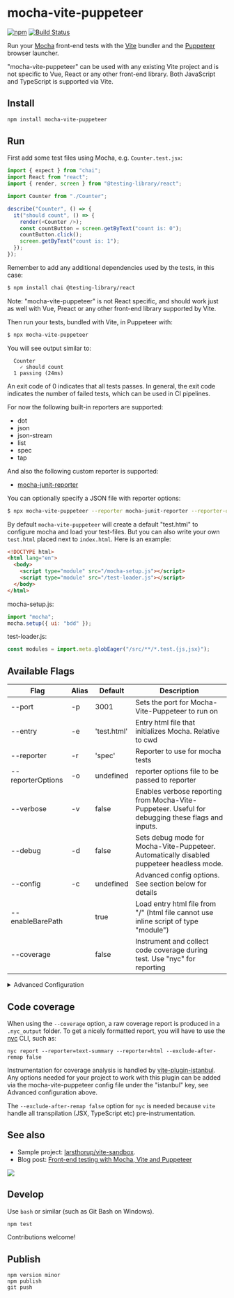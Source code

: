 # mocha-vite-puppeteer

[![npm](https://img.shields.io/npm/v/mocha-vite-puppeteer)](https://www.npmjs.com/package/mocha-vite-puppeteer)
[![Build Status](https://github.com/larsthorup/mocha-vite-puppeteer/actions/workflows/ci.yml/badge.svg)](https://github.com/larsthorup/mocha-vite-puppeteer/actions/workflows/ci.yml)

Run your [Mocha](https://mochajs.org/) front-end tests with the [Vite](https://vitejs.dev/) bundler and the [Puppeteer](https://pptr.dev/) browser launcher.

"mocha-vite-puppeteer" can be used with any existing Vite project and is not specific to Vue, React or any other front-end library. Both JavaScript and TypeScript is supported via Vite.

## Install

```bash
npm install mocha-vite-puppeteer
```

## Run

First add some test files using Mocha, e.g. `Counter.test.jsx`:

```js
import { expect } from "chai";
import React from "react";
import { render, screen } from "@testing-library/react";

import Counter from "./Counter";

describe("Counter", () => {
  it("should count", () => {
    render(<Counter />);
    const countButton = screen.getByText("count is: 0");
    countButton.click();
    screen.getByText("count is: 1");
  });
});
```

Remember to add any additional dependencies used by the tests, in this case:

```bash
$ npm install chai @testing-library/react
```

Note: "mocha-vite-puppeteer" is not React specific, and should work just as well with Vue, Preact or any other front-end library supported by Vite.

Then run your tests, bundled with Vite, in Puppeteer with:

```bash
$ npx mocha-vite-puppeteer
```

You will see output similar to:

```text
  Counter
    ✓ should count
  1 passing (24ms)
```

An exit code of 0 indicates that all tests passes. In general, the exit code indicates the number of failed tests, which can be used in CI pipelines.

For now the following built-in reporters are supported:

- dot
- json
- json-stream
- list
- spec
- tap

And also the following custom reporter is supported:

- [mocha-junit-reporter](https://www.npmjs.com/package/mocha-junit-reporter)

You can optionally specify a JSON file with reporter options:

```bash
$ npx mocha-vite-puppeteer --reporter mocha-junit-reporter --reporter-options mocha-junit-reporter.config.json
```

By default `mocha-vite-puppeteer` will create a default "test.html" to configure mocha and load your test-files. But you can also write your own `test.html` placed next to `index.html`. Here is an example:

```html
<!DOCTYPE html>
<html lang="en">
  <body>
    <script type="module" src="/mocha-setup.js"></script>
    <script type="module" src="/test-loader.js"></script>
  </body>
</html>
```

mocha-setup.js:

```js
import "mocha";
mocha.setup({ ui: "bdd" });
```

test-loader.js:

```js
const modules = import.meta.globEager("/src/**/*.test.{js,jsx}");
```

## Available Flags

| Flag              | Alias | Default     | Description                                                                                       |
| ----------------- | ----- | ----------- | ------------------------------------------------------------------------------------------------- |
| --port            | -p    | 3001        | Sets the port for Mocha-Vite-Puppeteer to run on                                                  |
| --entry           | -e    | 'test.html' | Entry html file that initializes Mocha. Relative to cwd                                           |
| --reporter        | -r    | 'spec'      | Reporter to use for mocha tests                                                                   |
| --reporterOptions | -o    | undefined   | reporter options file to be passed to reporter                                                    |
| --verbose         | -v    | false       | Enables verbose reporting from Mocha-Vite-Puppeteer. Useful for debugging these flags and inputs. |
| --debug           | -d    | false       | Sets debug mode for Mocha-Vite-Puppeteer. Automatically disabled puppeteer headless mode.         |
| --config          | -c    | undefined   | Advanced config options. See section below for details                                            |
| --enableBarePath  |       | true        | Load entry html file from "/" (html file cannot use inline script of type "module")               |
| --coverage        |       | false       | Instrument and collect code coverage during test. Use "nyc" for reporting                         |

<details>
  <summary>Advanced Configuration</summary>

```
{
  "port": 3010,
  "reporter": "dot",
  "coverage": true,
  "puppeteer": {
    "launchOptions": {
      "headless": false,
      ...
    }
  },
  "istanbul": {
    "include": ["src/*"]
  }
}
```

The base-level of the object accepts any flag above, except config of course.

The key "puppeteer" can be used for additional puppeteer configuration.
The puppeteer currently only accepts the key launchOptions.
see the [puppeteer docs on launch options](https://github.com/puppeteer/puppeteer/blob/main/docs/api.md#puppeteerlaunchoptions) for a full list of launch options available.

The key "istanbul" can be used for additional code coverage configuration, see the section on Code Coverage below.

</details>

## Code coverage

When using the `--coverage` option, a raw coverage report is produced in a `.nyc_output` folder. To get a nicely formatted report, you will have to use the [nyc](https://www.npmjs.com/package/nyc) CLI, such as:

```
nyc report --reporter=text-summary --reporter=html --exclude-after-remap false
```

Instrumentation for coverage analysis is handled by [vite-plugin-istanbul](https://www.npmjs.com/package/vite-plugin-istanbul). Any options needed for your project to work with this plugin can be added via the mocha-vite-puppeteer config file under the "istanbul" key, see Advanced configuration above.

The `--exclude-after-remap false` option for `nyc` is needed because `vite` handle all transpilation (JSX, TypeScript etc) pre-instrumentation.

## See also

- Sample project: [larsthorup/vite-sandbox](https://github.com/larsthorup/vite-sandbox).
- Blog post: [Front-end testing with Mocha, Vite and Puppeteer](https://www.fullstackagile.eu/2021/03/21/mocha-vite-puppeteer/)

![](https://www.fullstackagile.eu/2021/03/21/mocha-vite-puppeteer/mocha-vite-puppeteer-diagram.png)

## Develop

Use `bash` or similar (such as Git Bash on Windows).

```bash
npm test
```

Contributions welcome!

## Publish

```
npm version minor
npm publish
git push
```
